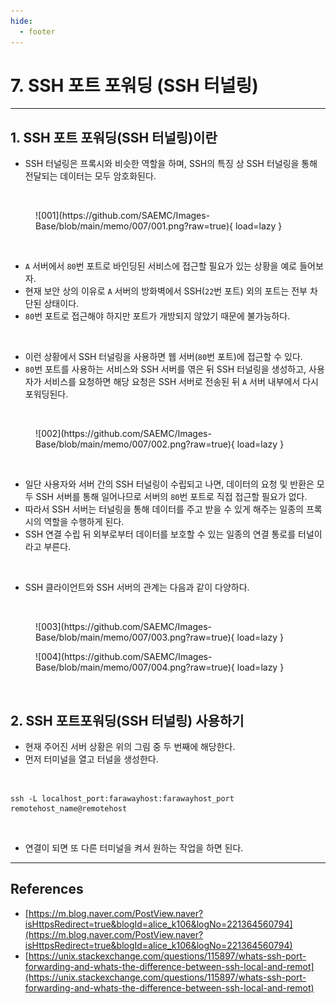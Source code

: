 ```yaml
---
hide:
  - footer
---
```


# 7. SSH 포트 포워딩 (SSH 터널링)

---

## 1. SSH 포트 포워딩(SSH 터널링)이란

- SSH 터널링은 프록시와 비슷한 역할을 하며, SSH의 특징 상 SSH 터널링을 통해 전달되는 데이터는 모두 암호화된다.

<br/>

<figure markdown>
  ![001](https://github.com/SAEMC/Images-Base/blob/main/memo/007/001.png?raw=true){ load=lazy }
</figure>

<br/>

- `A` 서버에서 `80`번 포트로 바인딩된 서비스에 접근할 필요가 있는 상황을 예로 들어보자.
- 현재 보안 상의 이유로 `A` 서버의 방화벽에서 SSH(`22`번 포트) 외의 포트는 전부 차단된 상태이다.
- `80`번 포트로 접근해야 하지만 포트가 개방되지 않았기 때문에 불가능하다.

<br/>

- 이런 상황에서 SSH 터널링을 사용하면 웹 서버(`80`번 포트)에 접근할 수 있다.
- `80`번 포트를 사용하는 서비스와 SSH 서버를 엮은 뒤 SSH 터널링을 생성하고, 사용자가 서비스를 요청하면 해당 요청은 SSH 서버로 전송된 뒤 `A` 서버 내부에서 다시 포워딩된다.

<br/>

<figure markdown>
  ![002](https://github.com/SAEMC/Images-Base/blob/main/memo/007/002.png?raw=true){ load=lazy }
</figure>

<br/>

- 일단 사용자와 서버 간의 SSH 터널링이 수립되고 나면, 데이터의 요청 및 반환은 모두 SSH 서버를 통해 일어나므로 서버의 `80`번 포트로 직접 접근할 필요가 없다.
- 따라서 SSH 서버는 터널링을 통해 데이터를 주고 받을 수 있게 해주는 일종의 프록시의 역할을 수행하게 된다.
- SSH 연결 수립 뒤 외부로부터 데이터를 보호할 수 있는 일종의 연결 통로를 터널이라고 부른다.

<br/>

- SSH 클라이언트와 SSH 서버의 관계는 다음과 같이 다양하다.

<br/>

<figure markdown>
  ![003](https://github.com/SAEMC/Images-Base/blob/main/memo/007/003.png?raw=true){ load=lazy }
</figure>

<figure markdown>
  ![004](https://github.com/SAEMC/Images-Base/blob/main/memo/007/004.png?raw=true){ load=lazy }
</figure>

<br/>

## 2. SSH 포트포워딩(SSH 터널링) 사용하기

- 현재 주어진 서버 상황은 위의 그림 중 두 번째에 해당한다.
- 먼저 터미널을 열고 터널을 생성한다.

<br/>

```shell
ssh -L localhost_port:farawayhost:farawayhost_port remotehost_name@remotehost
```

<br/>

- 연결이 되면 또 다른 터미널을 켜서 원하는 작업을 하면 된다.

---

## References

- [https://m.blog.naver.com/PostView.naver?isHttpsRedirect=true&blogId=alice_k106&logNo=221364560794](https://m.blog.naver.com/PostView.naver?isHttpsRedirect=true&blogId=alice_k106&logNo=221364560794)
- [https://unix.stackexchange.com/questions/115897/whats-ssh-port-forwarding-and-whats-the-difference-between-ssh-local-and-remot](https://unix.stackexchange.com/questions/115897/whats-ssh-port-forwarding-and-whats-the-difference-between-ssh-local-and-remot)
